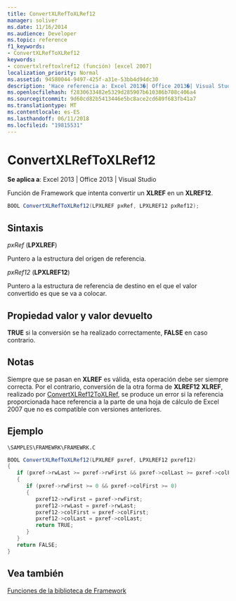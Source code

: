 ```yaml
---
title: ConvertXLRefToXLRef12
manager: soliver
ms.date: 11/16/2014
ms.audience: Developer
ms.topic: reference
f1_keywords:
- ConvertXLRefToXLRef12
keywords:
- convertxlreftoxlref12 (función) [excel 2007]
localization_priority: Normal
ms.assetid: 94580044-9497-425f-a31e-53bb4d94dc30
description: 'Hace referencia a: Excel 2013�| Office 2013�| Visual Studio'
ms.openlocfilehash: f2830633482e5329d285907b610386b708c406a4
ms.sourcegitcommit: 9d60cd82b5413446e5bc8ace2cd689f683fb41a7
ms.translationtype: MT
ms.contentlocale: es-ES
ms.lasthandoff: 06/11/2018
ms.locfileid: "19815531"
---
```

# <a name="convertxlreftoxlref12"></a>ConvertXLRefToXLRef12

**Se aplica a**: Excel 2013 | Office 2013 | Visual Studio 
  
Función de Framework que intenta convertir un **XLREF** en un **XLREF12**.
  
```cs
BOOL ConvertXLRefToXLRef12(LPXLREF pxRef, LPXLREF12 pxRef12);
```

## <a name="parameters"></a>Sintaxis

 _pxRef_ (**LPXLREF**)
  
Puntero a la estructura del origen de referencia.
  
 _pxRef12_ (**LPXLREF12**)
  
Puntero a la estructura de referencia de destino en el que el valor convertido es que se va a colocar.
  
## <a name="property-valuereturn-value"></a>Propiedad valor y valor devuelto

 **TRUE** si la conversión se ha realizado correctamente, **FALSE** en caso contrario. 
  
## <a name="remarks"></a>Notas

Siempre que se pasan en **XLREF** es válida, esta operación debe ser siempre correcta. Por el contrario, conversión de la otra forma de **XLREF12** **XLREF**, realizado por [ConvertXLRef12ToXLRef](convertxlref12toxlref.md), se produce un error si la referencia proporcionada hace referencia a la parte de una hoja de cálculo de Excel 2007 que no es compatible con versiones anteriores.
  
## <a name="example"></a>Ejemplo

 `\SAMPLES\FRAMEWRK\FRAMEWRK.C`
  
```cs
BOOL ConvertXLRefToXLRef12(LPXLREF pxref, LPXLREF12 pxref12)
{
   if (pxref->rwLast >= pxref->rwFirst && pxref->colLast >= pxref->colFirst)
   {
      if (pxref->rwFirst >= 0 && pxref->colFirst >= 0)
      {
         pxref12->rwFirst = pxref->rwFirst;
         pxref12->rwLast = pxref->rwLast;
         pxref12->colFirst = pxref->colFirst;
         pxref12->colLast = pxref->colLast;
         return TRUE;
      }
   }
   return FALSE;
}
```

## <a name="see-also"></a>Vea también



[Funciones de la biblioteca de Framework](functions-in-the-framework-library.md)

